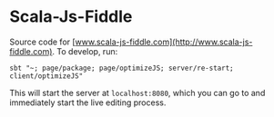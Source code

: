 Scala-Js-Fiddle
==============

Source code for [www.scala-js-fiddle.com](http://www.scala-js-fiddle.com). To develop, run:

```
sbt "~; page/package; page/optimizeJS; server/re-start; client/optimizeJS"
```

This will start the server at `localhost:8080`, which you can go to and immediately start the live editing process.
